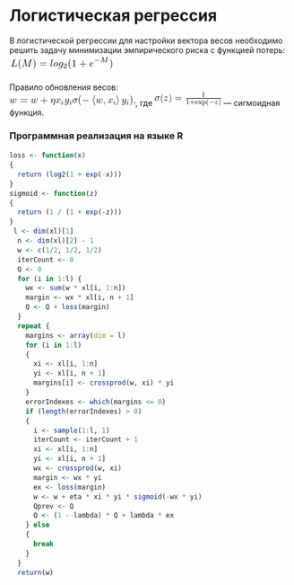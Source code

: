 # Логистическая регрессия

В логистической регрессии для настройки вектора весов необходимо решить задачу минимизации эмпирического риска с функцией потерь: <br/>
<img src="lr1_.png">

Правило обновления весов: <br/>
<img src="lr2.gif">,
где <img src="lr3.gif"> — сигмоидная функция.


### Программная реализация на языке R

```R
loss <- function(x)
{
  return (log2(1 + exp(-x)))
}
sigmoid <- function(z)
{
  return (1 / (1 + exp(-z)))
}
 l <- dim(xl)[1]
  n <- dim(xl)[2] - 1
  w <- c(1/2, 1/2, 1/2)
  iterCount <- 0
  Q <- 0
  for (i in 1:l) {
    wx <- sum(w * xl[i, 1:n])
    margin <- wx * xl[i, n + 1]
    Q <- Q + loss(margin)
  }
  repeat {
    margins <- array(dim = l)
    for (i in 1:l)
    {
      xi <- xl[i, 1:n]
      yi <- xl[i, n + 1]
      margins[i] <- crossprod(w, xi) * yi 
    }
    errorIndexes <- which(margins <= 0) 
    if (length(errorIndexes) > 0)
    {
      i <- sample(1:l, 1)
      iterCount <- iterCount + 1
      xi <- xl[i, 1:n]
      yi <- xl[i, n + 1]
      wx <- crossprod(w, xi)
      margin <- wx * yi
      ex <- loss(margin)
      w <- w + eta * xi * yi * sigmoid(-wx * yi) 
      Qprev <- Q
      Q <- (1 - lambda) * Q + lambda * ex 
    } else
    {
      break
    }
  }
  return(w)
```
